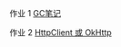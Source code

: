     
作业 1 [GC笔记](https://github.com/yilefeng/JAVA-01/tree/main/Week_02/gc笔记.md)

作业 2 [HttpClient 或 OkHttp](https://github.com/yilefeng/JAVA-01/tree/main/Week_02/src/main/java/com/yilefeng/)
